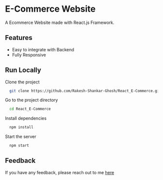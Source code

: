 # E-Commerce Website

A Ecommerce Website made with React.js Framework.


## Features

- Easy to integrate with Backend
- Fully Responsive

## Run Locally

Clone the project

```bash
  git clone https://github.com/Rakesh-Shankar-Ghosh/React_E-Commerce.git
```

Go to the project directory

```bash
  cd React_E-Commerce
```

Install dependencies

```bash
  npm install
```

Start the server

```bash
  npm start
```

## Feedback

If you have any feedback, please reach out to me [here](https://github.com/Rakesh-Shankar-Ghosh)



